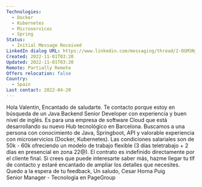 ```yaml
---
Technologies:
  - Docker
  - Kubernetes
  - Microservices
  - Spring
Status:
  - Initial Message Received
LinkedIn dialog URL: https://www.linkedin.com/messaging/thread/2-OGM3NjRiNTEtNjc5Zi00MTYwLThiMzAtY2MzYjQ5Mzc2MWVkXzAxMw==/
Created: 2022-11-01T03:20
Updated: 2022-11-01T03:20
Remote: Partially Remote
Offers relocation: false
Country:
  - Spain
Last contact: 2022-04-20
---
```

Hola Valentin,
Encantado de saludarte.
Te contacto porque estoy en búsqueda de un Java Backend Senior Developer con experiencia y buen nivel de inglés.
Es para una empresa de software Cloud que está desarrollando su nuevo Hub tecnológico en Barcelona.
Buscamos a una persona con conocimiento de Java, Springboot, API y valorable experiencia con microservicios (Docker, Kubernetes).
Las condiciones salariales son de 50k - 60k ofreciendo un modelo de trabajo flexible (3 días teletrabajo + 2 días en presencial en zona 22@). El contrato es indefinido directamente por el cliente final.
Si crees que puede interesarte saber más, hazme llegar tu tlf de contacto y estaré encantado de ampliar los detalles que necesites.
Quedo a la espera de tu feedback,
Un saludo,
Cesar Horna Puig  
Senior Manager - Tecnología en PageGroup